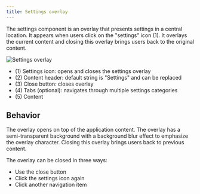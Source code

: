```yaml
---
title: Settings overlay
---
```


The settings component is an overlay that presents settings in a central location. It appears when users click on the "settings" icon (1). It overlays the current content and closing this overlay brings users back to the original content.

![Settings overlay](https://www.figma.com/file/wEptRgAezDU1z80Cn3eZ0o/iX-Pattern-Illustrations?type=design&node-id=1030-80408&mode=design&t=Ntzn8IlSOlPey8s5-11)

- (1) Settings icon: opens and closes the settings overlay
- (2) Content header: default string is "Settings" and can be replaced
- (3) Close button: closes overlay
- (4) Tabs (optional): navigates through multiple settings categories
- (5) Content

## Behavior
The overlay opens on top of the application content. The overlay has a semi-transparent background with a background blur effect to emphasize the overlay character. Closing this overlay brings users back to previous content. 

The overlay can be closed in three ways:
- Use the close button
- Click the settings icon again
- Click another navigation item

